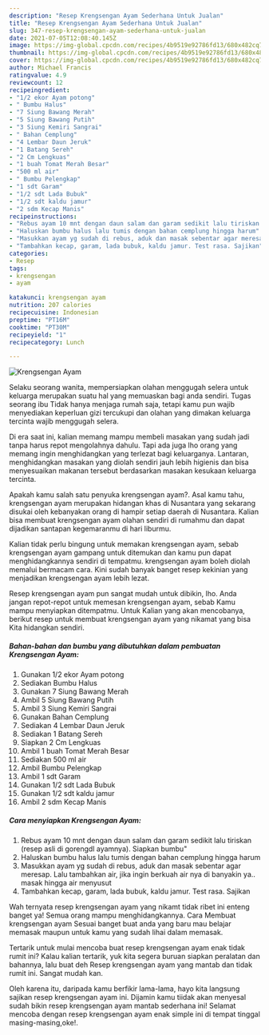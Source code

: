 ```yaml
---
description: "Resep Krengsengan Ayam Sederhana Untuk Jualan"
title: "Resep Krengsengan Ayam Sederhana Untuk Jualan"
slug: 347-resep-krengsengan-ayam-sederhana-untuk-jualan
date: 2021-07-05T12:08:40.145Z
image: https://img-global.cpcdn.com/recipes/4b9519e92786fd13/680x482cq70/krengsengan-ayam-foto-resep-utama.jpg
thumbnail: https://img-global.cpcdn.com/recipes/4b9519e92786fd13/680x482cq70/krengsengan-ayam-foto-resep-utama.jpg
cover: https://img-global.cpcdn.com/recipes/4b9519e92786fd13/680x482cq70/krengsengan-ayam-foto-resep-utama.jpg
author: Michael Francis
ratingvalue: 4.9
reviewcount: 12
recipeingredient:
- "1/2 ekor Ayam potong"
- " Bumbu Halus"
- "7 Siung Bawang Merah"
- "5 Siung Bawang Putih"
- "3 Siung Kemiri Sangrai"
- " Bahan Cemplung"
- "4 Lembar Daun Jeruk"
- "1 Batang Sereh"
- "2 Cm Lengkuas"
- "1 buah Tomat Merah Besar"
- "500 ml air"
- " Bumbu Pelengkap"
- "1 sdt Garam"
- "1/2 sdt Lada Bubuk"
- "1/2 sdt kaldu jamur"
- "2 sdm Kecap Manis"
recipeinstructions:
- "Rebus ayam 10 mnt dengan daun salam dan garam sedikit lalu tiriskan (resep asli di gorengdl ayamnya). Siapkan bumbu&#34;"
- "Haluskan bumbu halus lalu tumis dengan bahan cemplung hingga harum"
- "Masukkan ayam yg sudah di rebus, aduk dan masak sebentar agar meresap. Lalu tambahkan air, jika ingin berkuah air nya di banyakin ya.. masak hingga air menyusut"
- "Tambahkan kecap, garam, lada bubuk, kaldu jamur. Test rasa. Sajikan"
categories:
- Resep
tags:
- krengsengan
- ayam

katakunci: krengsengan ayam 
nutrition: 207 calories
recipecuisine: Indonesian
preptime: "PT16M"
cooktime: "PT30M"
recipeyield: "1"
recipecategory: Lunch

---
```



![Krengsengan Ayam](https://img-global.cpcdn.com/recipes/4b9519e92786fd13/680x482cq70/krengsengan-ayam-foto-resep-utama.jpg)

Selaku seorang wanita, mempersiapkan olahan menggugah selera untuk keluarga merupakan suatu hal yang memuaskan bagi anda sendiri. Tugas seorang ibu Tidak hanya menjaga rumah saja, tetapi kamu pun wajib menyediakan keperluan gizi tercukupi dan olahan yang dimakan keluarga tercinta wajib menggugah selera.

Di era  saat ini, kalian memang mampu membeli masakan yang sudah jadi tanpa harus repot mengolahnya dahulu. Tapi ada juga lho orang yang memang ingin menghidangkan yang terlezat bagi keluarganya. Lantaran, menghidangkan masakan yang diolah sendiri jauh lebih higienis dan bisa menyesuaikan makanan tersebut berdasarkan masakan kesukaan keluarga tercinta. 



Apakah kamu salah satu penyuka krengsengan ayam?. Asal kamu tahu, krengsengan ayam merupakan hidangan khas di Nusantara yang sekarang disukai oleh kebanyakan orang di hampir setiap daerah di Nusantara. Kalian bisa membuat krengsengan ayam olahan sendiri di rumahmu dan dapat dijadikan santapan kegemaranmu di hari liburmu.

Kalian tidak perlu bingung untuk memakan krengsengan ayam, sebab krengsengan ayam gampang untuk ditemukan dan kamu pun dapat menghidangkannya sendiri di tempatmu. krengsengan ayam boleh diolah memalui bermacam cara. Kini sudah banyak banget resep kekinian yang menjadikan krengsengan ayam lebih lezat.

Resep krengsengan ayam pun sangat mudah untuk dibikin, lho. Anda jangan repot-repot untuk memesan krengsengan ayam, sebab Kamu mampu menyiapkan ditempatmu. Untuk Kalian yang akan mencobanya, berikut resep untuk membuat krengsengan ayam yang nikamat yang bisa Kita hidangkan sendiri.

<!--inarticleads1-->

##### Bahan-bahan dan bumbu yang dibutuhkan dalam pembuatan Krengsengan Ayam:

1. Gunakan 1/2 ekor Ayam potong
1. Sediakan  Bumbu Halus
1. Gunakan 7 Siung Bawang Merah
1. Ambil 5 Siung Bawang Putih
1. Ambil 3 Siung Kemiri Sangrai
1. Gunakan  Bahan Cemplung
1. Sediakan 4 Lembar Daun Jeruk
1. Sediakan 1 Batang Sereh
1. Siapkan 2 Cm Lengkuas
1. Ambil 1 buah Tomat Merah Besar
1. Sediakan 500 ml air
1. Ambil  Bumbu Pelengkap
1. Ambil 1 sdt Garam
1. Gunakan 1/2 sdt Lada Bubuk
1. Gunakan 1/2 sdt kaldu jamur
1. Ambil 2 sdm Kecap Manis




<!--inarticleads2-->

##### Cara menyiapkan Krengsengan Ayam:

1. Rebus ayam 10 mnt dengan daun salam dan garam sedikit lalu tiriskan (resep asli di gorengdl ayamnya). Siapkan bumbu&#34;
1. Haluskan bumbu halus lalu tumis dengan bahan cemplung hingga harum
1. Masukkan ayam yg sudah di rebus, aduk dan masak sebentar agar meresap. Lalu tambahkan air, jika ingin berkuah air nya di banyakin ya.. masak hingga air menyusut
1. Tambahkan kecap, garam, lada bubuk, kaldu jamur. Test rasa. Sajikan




Wah ternyata resep krengsengan ayam yang nikamt tidak ribet ini enteng banget ya! Semua orang mampu menghidangkannya. Cara Membuat krengsengan ayam Sesuai banget buat anda yang baru mau belajar memasak maupun untuk kamu yang sudah lihai dalam memasak.

Tertarik untuk mulai mencoba buat resep krengsengan ayam enak tidak rumit ini? Kalau kalian tertarik, yuk kita segera buruan siapkan peralatan dan bahannya, lalu buat deh Resep krengsengan ayam yang mantab dan tidak rumit ini. Sangat mudah kan. 

Oleh karena itu, daripada kamu berfikir lama-lama, hayo kita langsung sajikan resep krengsengan ayam ini. Dijamin kamu tiidak akan menyesal sudah bikin resep krengsengan ayam mantab sederhana ini! Selamat mencoba dengan resep krengsengan ayam enak simple ini di tempat tinggal masing-masing,oke!.

